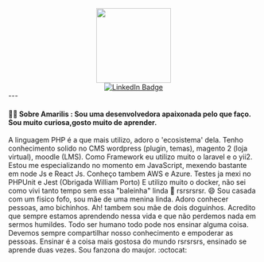 <div id="header" align="center">
  <img src="https://media.giphy.com/media/NgurY1o4z080Jfoyzw/giphy.gif" width="150"/>
</div>
<div id="badges" align="center">
  <a href="https://www.linkedin.com/in/amarilis-camargo-28aa3522/" target="_blank">
    <img src="https://img.shields.io/badge/LinkedIn-blue?style=for-the-badge&logo=linkedin&logoColor=white" alt="LinkedIn Badge"/>
  </a>
  <!--<a href="your-youtube-URL">
    <img src="https://img.shields.io/badge/YouTube-red?style=for-the-badge&logo=youtube&logoColor=white" alt="Youtube Badge"/>
  </a>-->
  <!--<a href="your-twitter-URL">
    <img src="https://img.shields.io/badge/Twitter-blue?style=for-the-badge&logo=twitter&logoColor=white" alt="Twitter Badge"/>
  </a>-->
</div>
---

#### :woman_technologist: Sobre Amarilis : Sou uma desenvolvedora apaixonada pelo que faço. Sou muito curiosa,gosto muito de aprender. 
  A linguagem PHP é a que mais utilizo, adoro o 'ecosistema' dela. Tenho conhecimento solido no CMS wordpress (plugin, temas), magento 2 (loja virtual), moodle (LMS). Como Framework eu utilizo muito o laravel e o yii2.
Estou me especializando no momento em JavaScript, mexendo bastante em node Js e React Js.
Conheço tambem AWS e Azure. Testes ja mexi no PHPUnit e Jest (Obrigada William Porto)
E utilizo muito o docker, não sei como vivi tanto tempo sem essa "baleinha" linda 🐳 rsrsrsrsr.
😄 Sou casada com um fisico fofo, sou mãe de uma menina linda. Adoro conhecer pessoas, amo bichinhos. Ah! tambem sou mãe de dois doguinhos.
Acredito que sempre estamos aprendendo nessa vida e que não perdemos nada em sermos humildes. Todo ser humano todo pode nos ensinar alguma coisa.
Devemos sempre compartilhar nosso conhecimento e empoderar as pessoas. Ensinar é a coisa mais gostosa do mundo rsrsrsrs, ensinado se aprende duas vezes.
Sou fanzona do maujor. 
:octocat:

<!--
**amariliscamargo/amariliscamargo** is a ✨ _special_ ✨ repository because its `README.md` (this file) appears on your GitHub profile.

Here are some ideas to get you started:

- 🔭 I’m currently working on ...
- 🌱 I’m currently learning ...
- 👯 I’m looking to collaborate on ...
- 🤔 I’m looking for help with ...
- 💬 Ask me about ...
- 📫 How to reach me: ...
- 😄 Pronouns: ...
- ⚡ Fun fact: ...
-->
